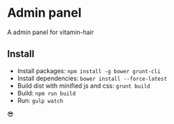 # Admin panel

A admin panel for vitamin-hair 

## Install

- Install packages: `npm install -g bower grunt-cli`
- Install dependencies: `bower install --force-latest`
- Build dist with minified js and css: `grunt build`
- Build: `npm run build`
- Run: `gulp watch`

😎
